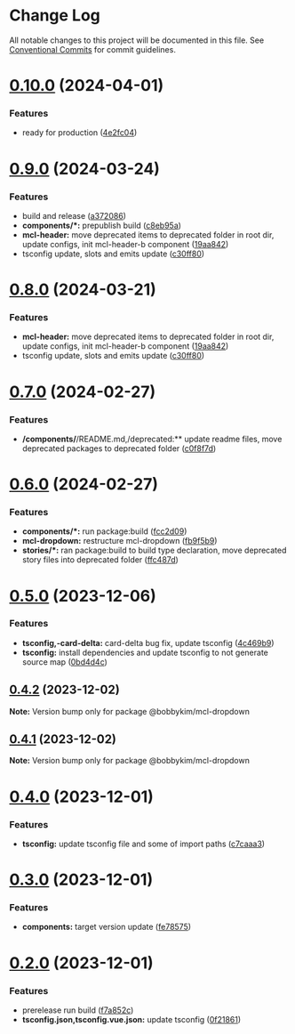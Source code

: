 # Change Log

All notable changes to this project will be documented in this file.
See [Conventional Commits](https://conventionalcommits.org) for commit guidelines.

# [0.10.0](https://github.com/bobbykim89/manguito-component-library/compare/@bobbykim/mcl-dropdown@0.9.0...@bobbykim/mcl-dropdown@0.10.0) (2024-04-01)


### Features

* ready for production ([4e2fc04](https://github.com/bobbykim89/manguito-component-library/commit/4e2fc048edd67791b4e917e0a764f301d4c610cb))





# [0.9.0](https://github.com/bobbykim89/manguito-component-library/compare/@bobbykim/mcl-dropdown@0.7.0...@bobbykim/mcl-dropdown@0.9.0) (2024-03-24)


### Features

* build and release ([a372086](https://github.com/bobbykim89/manguito-component-library/commit/a3720861fb40dd6ec1d0e3dda1f06e2479967432))
* **components/*:** prepublish build ([c8eb95a](https://github.com/bobbykim89/manguito-component-library/commit/c8eb95a0ede6727bf183d2e9ad634ae64af1411d))
* **mcl-header:** move deprecated items to deprecated folder in root dir, update configs, init mcl-header-b component ([19aa842](https://github.com/bobbykim89/manguito-component-library/commit/19aa842faa7f1594f7be030b97d5093014efe7cb))
* tsconfig update, slots and emits update ([c30ff80](https://github.com/bobbykim89/manguito-component-library/commit/c30ff804c961d205ac097e20cd51285a15ca8966))





# [0.8.0](https://github.com/bobbykim89/manguito-component-library/compare/@bobbykim/mcl-dropdown@0.7.0...@bobbykim/mcl-dropdown@0.8.0) (2024-03-21)


### Features

* **mcl-header:** move deprecated items to deprecated folder in root dir, update configs, init mcl-header-b component ([19aa842](https://github.com/bobbykim89/manguito-component-library/commit/19aa842faa7f1594f7be030b97d5093014efe7cb))
* tsconfig update, slots and emits update ([c30ff80](https://github.com/bobbykim89/manguito-component-library/commit/c30ff804c961d205ac097e20cd51285a15ca8966))





# [0.7.0](https://github.com/bobbykim89/manguito-component-library/compare/@bobbykim/mcl-dropdown@0.6.0...@bobbykim/mcl-dropdown@0.7.0) (2024-02-27)


### Features

* **/components/**/README.md,/deprecated:** update readme files, move deprecated packages to deprecated folder ([c0f8f7d](https://github.com/bobbykim89/manguito-component-library/commit/c0f8f7df158b8fcd99b4e3d191e02e3c8a9c144d))





# [0.6.0](https://github.com/bobbykim89/manguito-component-library/compare/@bobbykim/mcl-dropdown@0.5.0...@bobbykim/mcl-dropdown@0.6.0) (2024-02-27)


### Features

* **components/*:** run package:build ([fcc2d09](https://github.com/bobbykim89/manguito-component-library/commit/fcc2d0953d77ecaa317be27eb212c927dec33b17))
* **mcl-dropdown:** restructure mcl-dropdown ([fb9f5b9](https://github.com/bobbykim89/manguito-component-library/commit/fb9f5b9e8598f3e8903524a67ab52ab02f430edb))
* **stories/*:** ran package:build to build type declaration, move deprecated story files into deprecated folder ([ffc487d](https://github.com/bobbykim89/manguito-component-library/commit/ffc487dbcc093be7a3ccfeae98c5e10e8372a0e3))





# [0.5.0](https://github.com/bobbykim89/manguito-component-library/compare/@bobbykim/mcl-dropdown@0.4.2...@bobbykim/mcl-dropdown@0.5.0) (2023-12-06)


### Features

* **tsconfig,-card-delta:** card-delta bug fix, update tsconfig ([4c469b9](https://github.com/bobbykim89/manguito-component-library/commit/4c469b933632e3e729f6b75f7e808c89c090d463))
* **tsconfig:** install dependencies and update tsconfig to not generate source map ([0bd4d4c](https://github.com/bobbykim89/manguito-component-library/commit/0bd4d4c78503ef156dbb3d49aa3e67e7e0e68289))





## [0.4.2](https://github.com/bobbykim89/manguito-component-library/compare/@bobbykim/mcl-dropdown@0.4.1...@bobbykim/mcl-dropdown@0.4.2) (2023-12-02)

**Note:** Version bump only for package @bobbykim/mcl-dropdown





## [0.4.1](https://github.com/bobbykim89/manguito-component-library/compare/@bobbykim/mcl-dropdown@0.4.0...@bobbykim/mcl-dropdown@0.4.1) (2023-12-02)

**Note:** Version bump only for package @bobbykim/mcl-dropdown





# [0.4.0](https://github.com/bobbykim89/manguito-component-library/compare/@bobbykim/mcl-dropdown@0.3.0...@bobbykim/mcl-dropdown@0.4.0) (2023-12-01)


### Features

* **tsconfig:** update tsconfig file and some of import paths ([c7caaa3](https://github.com/bobbykim89/manguito-component-library/commit/c7caaa3101a5d57d0e799568f1c4f5cbebececc3))





# [0.3.0](https://github.com/bobbykim89/manguito-component-library/compare/@bobbykim/mcl-dropdown@0.2.0...@bobbykim/mcl-dropdown@0.3.0) (2023-12-01)


### Features

* **components:** target version update ([fe78575](https://github.com/bobbykim89/manguito-component-library/commit/fe78575f5e82bb854333672c3853956e9e930044))





# [0.2.0](https://github.com/bobbykim89/manguito-component-library/compare/@bobbykim/mcl-dropdown@0.1.4...@bobbykim/mcl-dropdown@0.2.0) (2023-12-01)


### Features

* prerelease run build ([f7a852c](https://github.com/bobbykim89/manguito-component-library/commit/f7a852c9bf12b77481bf5d2f1602e50367d834f8))
* **tsconfig.json,tsconfig.vue.json:** update tsconfig ([0f21861](https://github.com/bobbykim89/manguito-component-library/commit/0f2186167342314f5d218e789a68c03cf6faa8ff))
